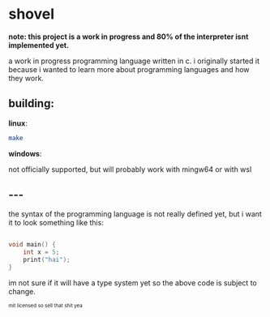 # shovel

**note: this project is a work in progress and 80% of the interpreter isnt implemented yet.**

a work in progress programming language written in c. i originally started it because i wanted to learn more about programming languages and how they work.

## building:

**linux**:

```sh
make
```

**windows**:

not officially supported, but will probably work with mingw64 or with wsl

## ---

the syntax of the programming language is not really defined yet, but i want it to look something like this:

```c

void main() {
    int x = 5;
    print("hai");
}

```

im not sure if it will have a type system yet so the above code is subject to change.

<sub><sup>mit licensed so sell that shit yea<sup><sub>